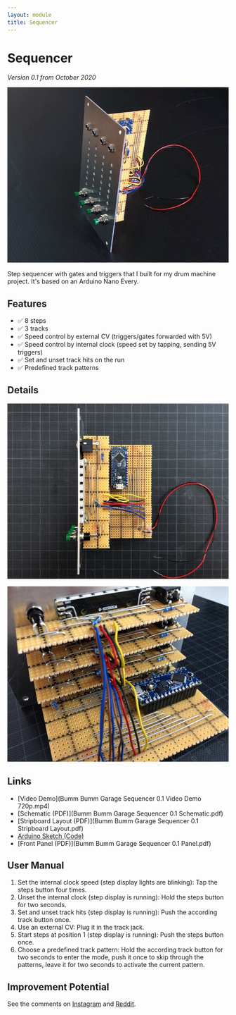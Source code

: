```yaml
---
layout: module
title: Sequencer
---
```


# Sequencer

*Version 0.1 from October 2020*

![](121736146_988187851592777_9139359872235283236_n.jpg)

Step sequencer with gates and triggers that I built for my drum machine project. It's based on an Arduino Nano Every.

## Features

* ✅ 8 steps
* ✅ 3 tracks
* ✅ Speed control by external CV (triggers/gates forwarded with 5V)
* ✅ Speed control by internal clock (speed set by tapping, sending 5V triggers)
* ✅ Set and unset track hits on the run
* ✅ Predefined track patterns

## Details

![](121511335_1053490181749202_6444143518756813627_n.jpg)

![](121534714_480381676251688_1173796585341321498_n.jpg)

## Links

* [Video Demo](Bumm Bumm Garage Sequencer 0.1 Video Demo 720p.mp4)
* [Schematic (PDF)](Bumm Bumm Garage Sequencer 0.1 Schematic.pdf)
* [Stripboard Layout (PDF)](Bumm Bumm Garage Sequencer 0.1 Stripboard Layout.pdf)
* [Arduino Sketch (Code)](https://github.com/bummbummgarage/bummbummgarage.github.io/blob/main/modules/sequencer-0.1/Bumm%20Bumm%20Garage%20Sequencer%200.1.ino)
* [Front Panel (PDF)](Bumm Bumm Garage Sequencer 0.1 Panel.pdf)

## User Manual

1. Set the internal clock speed (step display lights are blinking): Tap the steps button four times.
2. Unset the internal clock (step display is running): Hold the steps button for two seconds.
3. Set and unset track hits (step display is running): Push the according track button once.
4. Use an external CV: Plug it in the track jack.
5. Start steps at position 1 (step display is running): Push the steps button once.
6. Choose a predefined track pattern: Hold the according track button for two seconds to enter the mode, push it once to skip through the patterns, leave it for two seconds to activate the current pattern.

## Improvement Potential

See the comments on [Instagram](https://www.instagram.com/p/CGXFEG8herM/) and [Reddit](https://www.reddit.com/r/synthdiy/comments/jbl6rk/8_steps_3_tracks_sequencer_based_on_arduino/).
